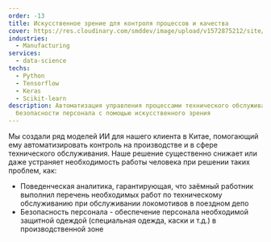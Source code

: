 ```yaml
---
order: -13
title: Искусственное зрение для контроля процессов и качества
cover: https://res.cloudinary.com/smddev/image/upload/v1572875212/site/project/factory-worker.jpg
industries:
  - Manufacturing
services:
  - data-science
techs:
  - Python
  - Tensorflow
  - Keras
  - Scikit-learn
description: Автоматизация управления процессами технического обслуживания и
  безопасности персонала с помощью искусственного зрения
---
```

Мы создали ряд моделей ИИ для нашего клиента в Китае, помогающий ему автоматизировать контроль на производстве и в сфере технического обслуживания.
Наше решение существенно снижает или даже устраняет необходимость работы человека при решении таких проблем, как:
* Поведенческая аналитика, гарантирующая, что заёмный работник выполнил перечень необходимых работ по техническому обслуживанию при обслуживании локомотивов в поездном депо
* Безопасность персонала - обеспечение персонала необходимой защитной одеждой (специальная одежда, каски и т.д.) в производственной зоне
 
